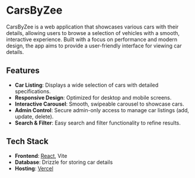 # CarsByZee

CarsByZee is a web application that showcases various cars with their details, allowing users to browse a selection of vehicles with a smooth, interactive experience. Built with a focus on performance and modern design, the app aims to provide a user-friendly interface for viewing car details.

## Features

- **Car Listing**: Displays a wide selection of cars with detailed specifications.
- **Responsive Design**: Optimized for desktop and mobile screens.
- **Interactive Carousel**: Smooth, swipeable carousel to showcase cars.
- **Admin Control**: Secure admin-only access to manage car listings (add, update, delete).
- **Search & Filter**: Easy search and filter functionality to refine results.

## Tech Stack

- **Frontend**: [React](https://reactjs.org/), Vite
- **Database**: Drizzle for storing car details
- **Hosting**: [Vercel](https://vercel.com/)
